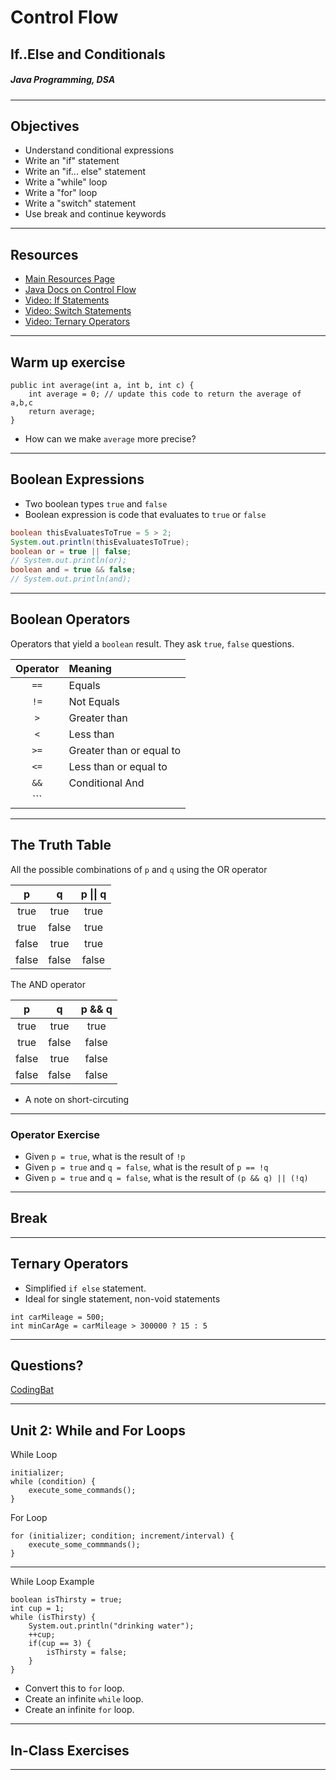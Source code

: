 # Control Flow
## If..Else and Conditionals
##### Java Programming, DSA

---

## Objectives

- Understand conditional expressions
- Write an "if" statement
- Write an "if... else" statement
- Write a "while" loop
- Write a "for" loop
- Write a "switch" statement
- Use break and continue keywords

---

## Resources

* [Main Resources Page](https://github.com/C4Q/AC-Android/tree/organization#java)
* [Java Docs on Control Flow](https://docs.oracle.com/javase/tutorial/java/nutsandbolts/flow.html)
* [Video: If Statements](https://www.youtube.com/watch?v=jjx5mJOcLqM)
* [Video: Switch Statements](https://www.youtube.com/watch?v=oLpUfseieuE)
* [Video: Ternary Operators](https://www.youtube.com/watch?v=igc_jsQIoxY)

---

## Warm up exercise

```
public int average(int a, int b, int c) {
    int average = 0; // update this code to return the average of a,b,c
    return average;
}
```

* How can we make `average` more precise?

---

## Boolean Expressions

* Two boolean types `true` and `false`
* Boolean expression is code that evaluates to `true` or `false`

```java
boolean thisEvaluatesToTrue = 5 > 2;
System.out.println(thisEvaluatesToTrue);
boolean or = true || false;
// System.out.println(or);
boolean and = true && false;
// System.out.println(and);
```
---

## Boolean Operators

Operators that yield a `boolean` result. They ask `true`, `false` questions.

|Operator|Meaning|
|:-:|:--|
|```==```|Equals|
|```!=```|Not Equals|
|```>```|Greater than|
|```<```|Less than|
|```>=```|Greater than or equal to|
|```<=```|Less than or equal to|
|```&&```|Conditional And|
|```||```|Conditional Or|


---

## The Truth Table

All the possible combinations of `p` and `q` using the OR 
operator

|   p  |   q  | p \|\| q |
|:----:|:----:|:------:|
| true | true |  true  |
| true | false|  true  |
| false| true |  true  |
| false| false|  false |

The AND operator

|   p  |   q  | p && q |
|:----:|:----:|:------:|
| true | true |  true  |
| true | false|  false |
| false| true |  false |
| false| false|  false |

* A note on short-circuting

---

### Operator Exercise

* Given `p = true`, what is the result of `!p`
* Given `p = true` and `q = false`, what is the result of `p == !q`
* Given `p = true` and `q = false`, what is the result of `(p && q) || (!q)`

---

## Break

---

## Ternary Operators

* Simplified `if else` statement.
* Ideal for single statement, non-void statements

```
int carMileage = 500;
int minCarAge = carMileage > 300000 ? 15 : 5
```

---

## Questions?

[CodingBat](http://codingbat.com/prob/p159531)

---

## Unit 2: While and For Loops

While Loop
```
initializer;
while (condition) {
    execute_some_commands();
}
```

For Loop
```
for (initializer; condition; increment/interval) {
    execute_some_commmands();
}
```

---

While Loop Example

```
boolean isThirsty = true;
int cup = 1;
while (isThirsty) {
    System.out.println("drinking water");
    ++cup;
    if(cup == 3) {
        isThirsty = false;
    }
}

```

* Convert this to `for` loop.
* Create an infinite `while` loop.
* Create an infinite `for` loop.


---

## In-Class Exercises

---
